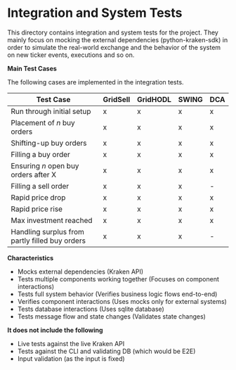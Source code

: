 # Integration and System Tests

This directory contains integration and system tests for the project. They
mainly focus on mocking the external dependencies (python-kraken-sdk) in order
to simulate the real-world exchange and the behavior of the system on new ticker
events, executions and so on.

**Main Test Cases**

The following cases are implemented in the integration tests.

| Test Case                                      | GridSell | GridHODL | SWING | DCA |
| ---------------------------------------------- | -------- | -------- | ----- | --- |
| Run through initial setup                      | x        | x        | x     | x   |
| Placement of $n$ buy orders                    | x        | x        | x     | x   |
| Shifting-up buy orders                         | x        | x        | x     | x   |
| Filling a buy order                            | x        | x        | x     | x   |
| Ensuring $n$ open buy orders after X           | x        | x        | x     | x   |
| Filling a sell order                           | x        | x        | x     | -   |
| Rapid price drop                               | x        | x        | x     | x   |
| Rapid price rise                               | x        | x        | x     | x   |
| Max investment reached                         | x        | x        | x     | x   |
| Handling surplus from partly filled buy orders | x        | x        | x     | -   |

**Characteristics**

- Mocks external dependencies (Kraken API)
- Tests multiple components working together (Focuses on component interactions)
- Tests full system behavior (Verifies business logic flows end-to-end)
- Verifies component interactions (Uses mocks only for external systems)
- Tests database interactions (Uses sqlite database)
- Tests message flow and state changes (Validates state changes)

**It does not include the following**

- Live tests against the live Kraken API
- Tests against the CLI and validating DB (which would be E2E)
- Input validation (as the input is fixed)
